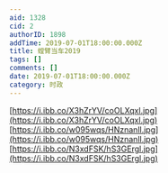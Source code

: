 ```yaml
---
aid: 1328
cid: 2
authorID: 1898
addTime: 2019-07-01T18:00:00.000Z
title: 螳臂当车2019
tags: []
comments: []
date: 2019-07-01T18:00:00.000Z
category: 时政
---
```


[https://i.ibb.co/X3hZrYV/coOLXqxl.jpg](https://i.ibb.co/X3hZrYV/coOLXqxl.jpg) [https://i.ibb.co/w095wqs/HNznanll.jpg](https://i.ibb.co/w095wqs/HNznanll.jpg) [https://i.ibb.co/N3xdFSK/hS3GErgl.jpg](https://i.ibb.co/N3xdFSK/hS3GErgl.jpg)
